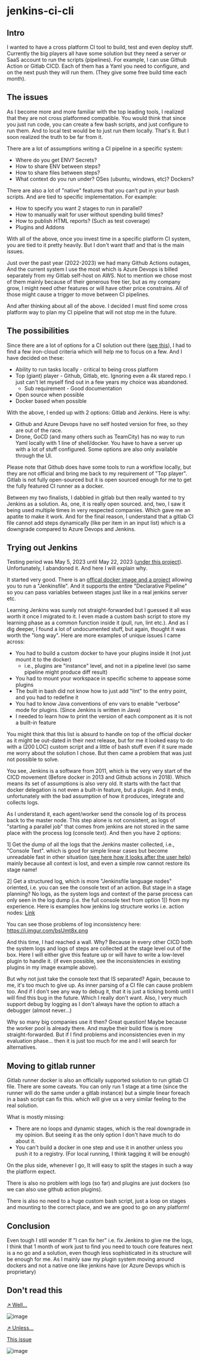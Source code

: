 # jenkins-ci-cli

## Intro

I wanted to have a cross platform CI tool to build, test and even deploy stuff. Currently the big players all have some solution but they need a server or SaaS account to run the scripts (pipelines). For example, I can use Github Action or Gitlab CICD. Each of them has a Yaml you need to configure, and on the next push they will run them. (They give some free build time each month).

## The issues

As I become more and more familiar with the top leading tools, I realized that they are not cross platformed compatible. You would think that since you just run code, you can create a few bash scripts, and just configure to run them. And to local test would be to just run them locally. That's it. But I soon realized the truth to be far from it.

There are a lot of assumptions writing a CI pipeline in a specific system:
*	Where do you get ENV? Secrets?
*	How to share ENV between steps?
*	How to share files between steps?
*	What context do you run under? OSes (ubuntu, windows, etc)? Dockers?

There are also a lot of "native" features that you can’t put in your bash scripts. And are tied to specific implementation. For example:
*	How to specify you want 2 stages to run in parallel?
*	How to manually wait for user without spending build times?
*	How to publish HTML reports? (Such as test coverage)
*	Plugins and Addons


With all of the above, once you invest time in a specific platform CI system, you are tied to it pretty heavily. But I don't want that! and that is the main issues.

Just over the past year (2022-2023) we had many Github Actions outages, And the current system I use the most which is Azure Devops is billed separately from my Gitlab self-host on AWS. Not to mention we chose most of them mainly because of their generous free tier, but as my company grow, I might need other features or will have other price constrains. All of those might cause a trigger to move between CI pipelines.

And after thinking about all of the above. I decided I must find some cross platform way to plan my CI pipeline that will not stop me in the future.


## The possibilities

Since there are a lot of options for a CI solution out there ([see this](https://github.com/ligurio/awesome-ci)), I had to find a few iron-cloud criteria which will help me to focus on a few. And I have decided on these:

*	Ability to run tasks locally - critical to being cross platform
*	Top (giant) player - Github, Gitlab, etc. Ignoring even a 4k stared repo. I just can't let myself find out in a few years my choice was abandoned.
    *	Sub requirement - Good documentation
*	Open source when possible
*	Docker based when possible

With the above, I ended up with 2 options: Gitlab and Jenkins. Here is why:

*	Github and Azure Devops have no self hosted version for free, so they are out of the race.
*	Drone, GoCD (and many others such as TeamCity) has no way to run Yaml locally with 1 line of shell/docker. You have to have a server up with a lot of stuff configured. Some options are also only available through the UI.

Please note that Github does have some tools to run a workflow locally, but they are not official and bring me back to my requirement of "Top player". Gitlab is not fully open-sourced but it is open sourced enough for me to get the fully featured CI runner as a docker.

Between my two finalists, I dabbled in gitlab but then really wanted to try Jenkins as a solution. As, one, it is really open sourced. and, two, I saw it being used multiple times in very respected companies. Which gave me an apatite to make it work. And for the final reason, I understand that a gitlab CI file cannot add steps dynamically (like per item in an input list) which is a downgrade compared to Azure Devops and Jenkins.


## Trying out Jenkins

Testing period was May 5, 2023 until May 22, 2023 ([under this project](https://github.com/yonixw/LivestreamDockerRecorder)). Unfortunately, I abandoned it. And here I will explain why.

It started very good. There is an [offical docker image and a project](https://github.com/jenkinsci/jenkinsfile-runner) allowing you to run a "Jenkinsfile". And it supports the entire "Declarative Pipeline" so you can pass variables between stages just like in a real jenkins server etc.

Learning Jenkins was surely not straight-forwarded but I guessed it all was worth it once I migrated to it. I even made a custom bash script to store my learning phase as a common function inside it (pull, run, lint etc.). And as I dig deeper, I found a lot of undocumented stuff, but again, thought it was worth the "long way". Here are more examples of unique issues I came across:


*	You had to build a custom docker to have your plugins inside it (not just mount it to the docker)
    * i.e., plugins are "instance" level, and not in a pipeline level (so same pipeline might produce diff result)
*	You had to mount your workspace in specific scheme to appease some plugins
*	The built in bash did not know how to just add "lint" to the entry point, and you had to redefine it
*	You had to know Java conventions of env vars to enable "verbose" mode for plugins. (Since Jenkins is written in Java)
*	I needed to learn how to print the version of each component as it is not a built-in feature


You might think that this list is absurd to handle on top of the official docker as it might be out-dated in their next release, but for me it looked easy to do with a (200 LOC) custom script and a little of bash stuff even if it sure made me worry about the solution I chose. But then came a problem that was just not possible to solve.

You see, Jenkins is a software from 2011, which is the very very start of the CICD movement (Before docker in 2013 and Github actions in 2018). Which means its set of assumptions is also very old. It starts with the fact that docker delegation is not even a built-in feature, but a plugin. And it ends, unfortunately with the bad assumption of how it produces, integrate and collects logs.

As I understand it, each agent/worker send the console log of its process back to the master node. This step alone is not consistent, as logs of "starting a parallel job" that comes from jenkins are not stored in the same place with the process log (console text). And then you have 2 options:

1] Get the dump of all the logs that the Jenkins master collected, i.e., "Console Text". which is good for simple linear cases but become unreadable fast in other situation ([see here how it looks after the user help](https://stackoverflow.com/a/58050883/1997873)) mainly because all context is lost, and even a simple row cannot restore its stage name!

2] Get a structured log, which is more "Jenkinsfile language nodes" oriented, i.e. you can see the console text of an action. But stage in a stage planning? No logs, as the system logs and context of the parse process can only seen in the log dump (i.e. the full console text from option 1]) from my experience. Here is examples how jenkins log structure works i.e. action nodes: [Link](https://i.imgur.com/5A1W998.jpg)

You can see those problems of log inconsistency here: https://i.imgur.com/bsUmt8x.png

And this time, I had reached a wall. Why? Because in every other CICD both the system logs and logs of steps are collected at the stage level out of the box. Here I will either give this feature up or will have to write a low-level plugin to handle it. (if even possible, see the inconsistencies in existing plugins in my image example above).

But why not just take the console text that IS separated? Again, because to me, it's too much to give up. As inner parsing of a CI file can cause problem too. And if I don't see any way to debug it, that it is just a ticking bomb until I will find this bug in the future. Which I really don't want. Also, I very much support debug by logging as I don't always have the option to attach a debugger (almost never...)

Why so many big companies use it then? Great question! Maybe because the worker pool is already there. And maybe their build flow is more straight-forwarded. But if I find problems and inconsistencies even in my evaluation phase... then it is just too much for me and I will search for alternatives.

## Moving to gitlab runner

Gitlab runner docker is also an officially supported solution to run gitlab CI file. There are some caveats. You can only run 1 stage at a time (since the runner will do the same under a gitlab instance) but a simple linear foreach in a bash script can fix this. which will give us a very similar feeling to the real solution.

What is mostly missing:

*	There are no loops and dynamic stages, which is the real downgrade in my opinion. But seeing it as the only option I don't have much to do about it.
*	You can't build a docker in one step and use it in another unless you push it to a registry. (For local running, I think tagging it will be enough)

On the plus side, whenever I go, It will easy to split the stages in such a way the platform expect.

There is also no problem with logs (so far) and plugins are just dockers (so we can also use github action plugins).

There is also no need to a huge custom bash script, just a loop on stages and mounting to the correct place, and we are good to go on any platform!

## Conclusion

Even tough I still wonder If "I can fix her" i.e. fix Jenkins to give me the logs, I think that 1 month of work just to find you need to touch core features next is a no go and a solution, even though less sophisticated in its structure will be enough for me. As I mainly saw my plugin system moving around dockers and not a native one like jenkins have (or Azure Devops which is proprietary)

## Don't read this

[↗ Well...](https://www.youtube.com/watch?v=CdqMZ_s7Y6k)

![image](https://github.com/yonixw/jenkins-ci-cli/assets/5826209/fd6ae2db-950e-4c32-a99b-8e00964b943f)

[↗ Unless...](https://youtu.be/W0gs_TuqoIU?t=32)

[This issue](https://gitlab.com/gitlab-org/gitlab/-/issues/385235/?_gl=1%2a1qcmbhr%2a_ga%2aMjAzNDE1NTk4NS4xNjY0NzA4ODcy%2a_ga_ENFH3X7M5Y%2aMTY4NDg3MzE4My4yMy4xLjE2ODQ4NzQxNTkuMC4wLjA.#note_1342548743)

![image](https://github.com/yonixw/jenkins-ci-cli/assets/5826209/d97d3b54-590b-452c-bda7-a511495f932a)



